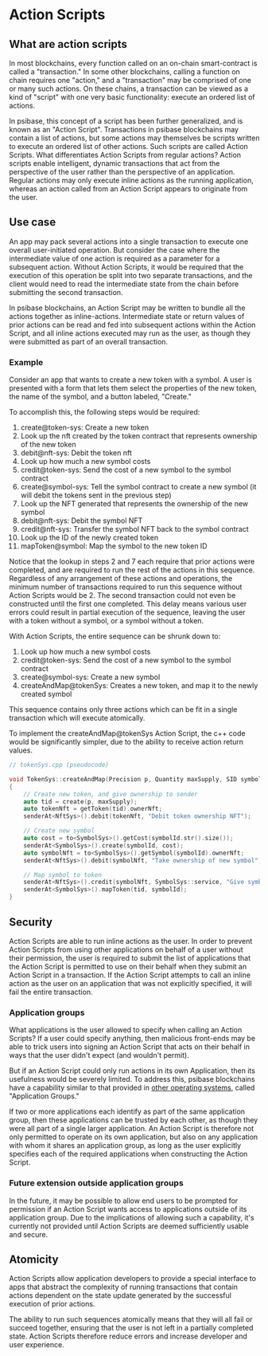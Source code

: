 # Action Scripts

## What are action scripts

In most blockchains, every function called on an on-chain smart-contract is called a "transaction." In some other blockchains, calling a function on chain requires one "action," and a "transaction" may be comprised of one or many such actions. On these chains, a transaction can be viewed as a kind of "script" with one very basic functionality: execute an ordered list of actions.

In psibase, this concept of a script has been further generalized, and is known as an "Action Script". Transactions in psibase blockchains may contain a list of actions, but some actions may themselves be scripts written to execute an ordered list of other actions. Such scripts are called Action Scripts. What differentiates Action Scripts from regular actions? Action scripts enable intelligent, dynamic transactions that act from the perspective of the user rather than the perspective of an application. Regular actions may only execute inline actions as the running application, whereas an action called from an Action Script appears to originate from the user.

## Use case

An app may pack several actions into a single transaction to execute one overall user-initiated operation. But consider the case where the intermediate value of one action is required as a parameter for a subsequent action. Without Action Scripts, it would be required that the execution of this operation be split into two separate transactions, and the client would need to read the intermediate state from the chain before submitting the second transaction.

In psibase blockchains, an Action Script may be written to bundle all the actions together as inline-actions. Intermediate state or return values of prior actions can be read and fed into subsequent actions within the Action Script, and all inline actions executed may run as the user, as though they were submitted as part of an overall transaction.

### Example

Consider an app that wants to create a new token with a symbol. A user is presented with a form that lets them select the properties of the new token, the name of the symbol, and a button labeled, "Create."

To accomplish this, the following steps would be required:
1. create@token-sys: Create a new token
2. Look up the nft created by the token contract that represents ownership of the new token
3. debit@nft-sys: Debit the token nft
4. Look up how much a new symbol costs
5. credit@token-sys: Send the cost of a new symbol to the symbol contract
6. create@symbol-sys: Tell the symbol contract to create a new symbol (it will debit the tokens sent in the previous step)
7. Look up the NFT generated that represents the ownership of the new symbol
8. debit@nft-sys: Debit the symbol NFT
9. credit@nft-sys: Transfer the symbol NFT back to the symbol contract
10. Look up the ID of the newly created token
11. mapToken@symbol: Map the symbol to the new token ID

Notice that the lookup in steps 2 and 7 each require that prior actions were completed, and are required to run the rest of the actions in this sequence. Regardless of any arrangement of these actions and operations, the minimum number of transactions required to run this sequence without Action Scripts would be 2. The second transaction could not even be constructed until the first one completed. This delay means various user errors could result in partial execution of the sequence, leaving the user with a token without a symbol, or a symbol without a token.

With Action Scripts, the entire sequence can be shrunk down to:
1. Look up how much a new symbol costs
2. credit@token-sys: Send the cost of a new symbol to the symbol contract
3. create@symbol-sys: Create a new symbol
4. createAndMap@tokenSys: Creates a new token, and map it to the newly created symbol

This sequence contains only three actions which can be fit in a single transaction which will execute atomically. 

To implement the createAndMap@tokenSys Action Script, the c++ code would be significantly simpler, due to the ability to receive action return values.

```cpp
// tokenSys.cpp (pseudocode)

void TokenSys::createAndMap(Precision p, Quantity maxSupply, SID symbolId)
{
    // Create new token, and give ownership to sender
    auto tid = create(p, maxSupply);
    auto tokenNft = getToken(tid).ownerNft;
    senderAt<NftSys>().debit(tokenNft, "Debit token ownership NFT");

    // Create new symbol
    auto cost = to<SymbolSys>().getCost(symbolId.str().size());
    senderAt<SymbolSys>().create(symbolId, cost);
    auto symbolNft = to<SymbolSys>().getSymbol(symbolId).ownerNft;
    senderAt<NftSys>().debit(symbolNft, "Take ownership of new symbol");

    // Map symbol to token
    senderAt<NftSys>().credit(symbolNft, SymbolSys::service, "Give symbol to symbol-sys");
    senderAt<SymbolSys>().mapToken(tid, symbolId);
}

```

## Security

Action Scripts are able to run inline actions as the user. In order to prevent Action Scripts from using other applications on behalf of a user without their permission, the user is required to submit the list of applications that the Action Script is permitted to use on their behalf when they submit an Action Script in a transaction. If the Action Script attempts to call an inline action as the user on an application that was not explicitly specified, it will fail the entire transaction.

### Application groups

What applications is the user allowed to specify when calling an Action Scripts? If a user could specify anything, then malicious front-ends may be able to trick users into signing an Action Script that acts on their behalf in ways that the user didn't expect (and wouldn't permit).

But if an Action Script could only run actions in its own Application, then its usefulness would be severely limited. To address this, psibase blockchains have a capability similar to that provided in [other operating systems](https://developer.apple.com/documentation/bundleresources/entitlements/com_apple_security_application-groups), called "Application Groups." 

If two or more applications each identify as part of the same application group, then these applications can be trusted by each other, as though they were all part of a single larger application. An Action Script is therefore not only permitted to operate on its own application, but also on any application with whom it shares an application group, as long as the user explicitly specifies each of the required applications when constructing the Action Script.

### Future extension outside application groups

In the future, it may be possible to allow end users to be prompted for permission if an Action Script wants access to applications outside of its application group. Due to the implications of allowing such a capability, it's currently not provided until Action Scripts are deemed sufficiently usable and secure.

## Atomicity

Action Scripts allow application developers to provide a special interface to apps that abstract the complexity of running transactions that contain actions dependent on the state update generated by the successful execution of prior actions.

The ability to run such sequences atomically means that they will all fail or succeed together, ensuring that the user is not left in a partially completed state. Action Scripts therefore reduce errors and increase developer and user experience.
